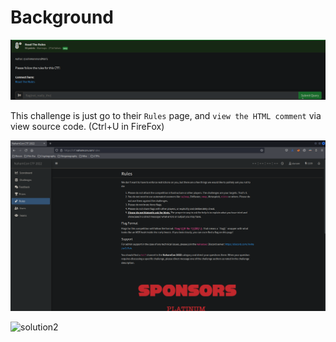 # Background
![background](https://github.com/siunam321/CTF-Writeups/blob/main/NahamCon-CTF-2022/Warmups/Read-The-Rules/images/background.png)

This challenge is just go to their `Rules` page, and `view the HTML comment` via view source code. (Ctrl+U in FireFox)

![solution1](https://github.com/siunam321/CTF-Writeups/blob/main/NahamCon-CTF-2022/Warmups/Read-The-Rules/images/solution1.png)

![solution2](https://github.com/siunam321/CTF-Writeups/blob/main/NahamCon-CTF-2022/Warmups/Read-The-Rules/images/solution2.png)